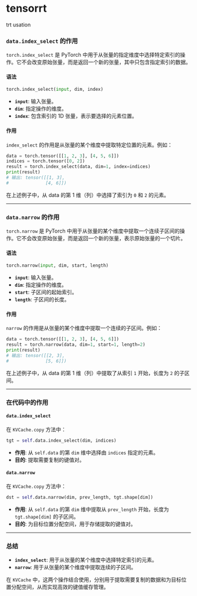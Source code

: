 # tensorrt

trt usation


### **`data.index_select` 的作用**

`torch.index_select` 是 PyTorch 中用于从张量的指定维度中选择特定索引的操作。它不会改变原始张量，而是返回一个新的张量，其中只包含指定索引的数据。

#### **语法**

```python
torch.index_select(input, dim, index)
```

- **`input`**: 输入张量。
- **`dim`**: 指定操作的维度。
- **`index`**: 包含索引的 1D 张量，表示要选择的元素位置。

#### **作用**

`index_select` 的作用是从张量的某个维度中提取特定位置的元素。例如：

```python
data = torch.tensor([[1, 2, 3], [4, 5, 6]])
indices = torch.tensor([0, 2])
result = torch.index_select(data, dim=1, index=indices)
print(result)
# 输出: tensor([[1, 3],
#              [4, 6]])
```

在上述例子中，从 data 的第 1 维（列）中选择了索引为 `0` 和 `2` 的元素。

---

### **`data.narrow` 的作用**

`torch.narrow` 是 PyTorch 中用于从张量的某个维度中提取一个连续子区间的操作。它不会改变原始张量，而是返回一个新的张量，表示原始张量的一个切片。

#### **语法**

```python
torch.narrow(input, dim, start, length)
```

- **`input`**: 输入张量。
- **`dim`**: 指定操作的维度。
- **`start`**: 子区间的起始索引。
- **`length`**: 子区间的长度。

#### **作用**

`narrow` 的作用是从张量的某个维度中提取一个连续的子区间。例如：

```python
data = torch.tensor([[1, 2, 3], [4, 5, 6]])
result = torch.narrow(data, dim=1, start=1, length=2)
print(result)
# 输出: tensor([[2, 3],
#              [5, 6]])
```

在上述例子中，从 data 的第 1 维（列）中提取了从索引 `1` 开始，长度为 `2` 的子区间。

---

### **在代码中的作用**

#### **`data.index_select`**

在 `KVCache.copy` 方法中：

```python
tgt = self.data.index_select(dim, indices)
```

- **作用**: 从 `self.data` 的第 `dim` 维中选择由 `indices` 指定的元素。
- **目的**: 提取需要复制的键值对。

#### **`data.narrow`**

在 `KVCache.copy` 方法中：

```python
dst = self.data.narrow(dim, prev_length, tgt.shape[dim])
```

- **作用**: 从 `self.data` 的第 `dim` 维中提取从 `prev_length` 开始，长度为 `tgt.shape[dim]` 的子区间。
- **目的**: 为目标位置分配空间，用于存储提取的键值对。

---

### **总结**

- **`index_select`**: 用于从张量的某个维度中选择特定索引的元素。
- **`narrow`**: 用于从张量的某个维度中提取连续的子区间。

在 `KVCache` 中，这两个操作结合使用，分别用于提取需要复制的数据和为目标位置分配空间，从而实现高效的键值缓存管理。
